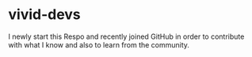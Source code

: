 # vivid-devs
I newly start this Respo and recently joined GitHub in order to contribute with what I know and also to learn from the community.
